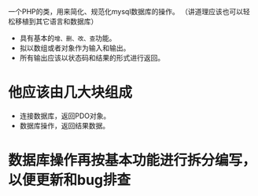 一个PHP的类，用来简化、规范化mysql数据库的操作。
（讲道理应该也可以轻松移植到其它语言和数据库）

 * 具有基本的`增、删、改、查`功能。
 * 拟以数组或者对象作为输入和输出。
 * 所有输出应该以状态码和结果的形式进行返回。

 # 他应该由几大块组成

 * 连接数据库，返回PDO对象。
 * 数据库操作，返回结果数据。

 # 数据库操作再按基本功能进行拆分编写，以便更新和bug排查

 
